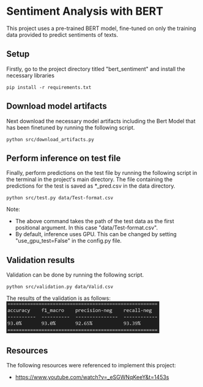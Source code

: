 # Sentiment Analysis with BERT
This project uses a pre-trained BERT model, fine-tuned on only the training data provided to predict sentiments of texts.

## Setup
Firstly, go to the project directory titled "bert_sentiment" and install the necessary libraries
```
pip install -r requirements.txt
```

## Download model artifacts
Next download the necessary model artifacts including the Bert Model that has been finetuned by running the following script.
```
python src/download_artifacts.py
```

## Perform inference on test file
Finally, perform predictions on the test file by running the following script in the terminal in the project's main directory. The file containing the predictions for the test is saved as *_pred.csv in the data directory.
```
python src/test.py data/Test-format.csv
```
Note: 
- The above command takes the path of the test data as the first positional argument. In this case "data/Test-format.csv".
- By default, inference uses GPU. This can be changed by setting "use_gpu_test=False" in the config.py file.

## Validation results
Validation can be done by running the following script.
```
python src/validation.py data/Valid.csv
```
The results of the validation is as follows:
<br> <img src="validation.png" width="400"/> <br>

## Resources
The following resources were referenced to implement this project:
- https://www.youtube.com/watch?v=_eSGWNqKeeY&t=1453s